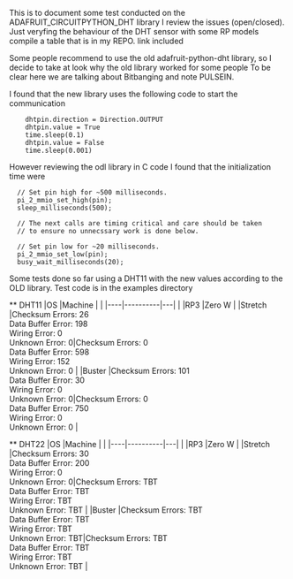 This is to document some test conducted on the ADAFRUIT_CIRCUITPYTHON_DHT library
I review the issues (open/closed). Just veryfing the behaviour of the DHT sensor with some RP models
compile a table that is in my REPO. link included

Some people recommend to use the old adafruit-python-dht library, so I decide to take at look why the old library worked for some people
To be clear here we are talking about Bitbanging and note PULSEIN.

I found that the new library uses the following code to start the communication

        dhtpin.direction = Direction.OUTPUT
        dhtpin.value = True
        time.sleep(0.1)
        dhtpin.value = False
        time.sleep(0.001)

However reviewing the odl library in C code I found that the initialization time were


      // Set pin high for ~500 milliseconds.
      pi_2_mmio_set_high(pin);
      sleep_milliseconds(500);
    
      // The next calls are timing critical and care should be taken
      // to ensure no unnecssary work is done below.
    
      // Set pin low for ~20 milliseconds.
      pi_2_mmio_set_low(pin);
      busy_wait_milliseconds(20);

Some tests done so far using a DHT11 with the new values according to the OLD library. Test code is 
in the examples directory

** DHT11
|OS  |Machine   | |
|----|----------|---|
|  |RP3               |Zero W    |
|Stretch  |Checksum Errors: 26  <br />Data Buffer Error: 198 <br />Wiring Error: 0<br />Unknown Error: 0|Checksum Errors: 0 <br />Data Buffer Error: 598<br />Wiring Error: 152<br />Unknown Error: 0 |
|Buster  |Checksum Errors: 101  <br />Data Buffer Error: 30 <br />Wiring Error: 0<br />Unknown Error: 0|Checksum Errors: 0 <br />Data Buffer Error: 750<br />Wiring Error: 0<br />Unknown Error: 0 |

** DHT22
|OS  |Machine   | |
|----|----------|---|
|  |RP3               |Zero W    |
|Stretch  |Checksum Errors: 30  <br />Data Buffer Error: 200 <br />Wiring Error: 0<br />Unknown Error: 0|Checksum Errors: TBT <br />Data Buffer Error: TBT<br />Wiring Error: TBT<br />Unknown Error: TBT |
|Buster  |Checksum Errors: TBT  <br />Data Buffer Error: TBT <br />Wiring Error: TBT<br />Unknown Error: TBT|Checksum Errors: TBT <br />Data Buffer Error: TBT<br />Wiring Error: TBT<br />Unknown Error: TBT |
